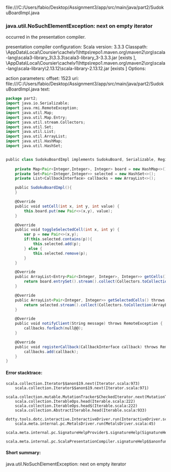 file:///C:/Users/fabio/Desktop/Assignment3/app/src/main/java/part2/SudokuBoardImpl.java
### java.util.NoSuchElementException: next on empty iterator

occurred in the presentation compiler.

presentation compiler configuration:
Scala version: 3.3.3
Classpath:
<HOME>\AppData\Local\Coursier\cache\v1\https\repo1.maven.org\maven2\org\scala-lang\scala3-library_3\3.3.3\scala3-library_3-3.3.3.jar [exists ], <HOME>\AppData\Local\Coursier\cache\v1\https\repo1.maven.org\maven2\org\scala-lang\scala-library\2.13.12\scala-library-2.13.12.jar [exists ]
Options:



action parameters:
offset: 1523
uri: file:///C:/Users/fabio/Desktop/Assignment3/app/src/main/java/part2/SudokuBoardImpl.java
text:
```scala
package part2;
import java.io.Serializable;
import java.rmi.RemoteException;
import java.util.Map;
import java.util.Map.Entry;
import java.util.stream.Collectors;
import java.util.Set;
import java.util.List;
import java.util.ArrayList;
import java.util.HashMap;
import java.util.HashSet;


public class SudokuBoardImpl implements SudokuBoard, Serializable, RegisterInterface, CallbackInterface{
    
    private Map<Pair<Integer,Integer>, Integer> board = new HashMap<>();
    private Set<Pair<Integer,Integer>> selected = new HashSet<>();
    private List<CallbackInterface> callbacks = new ArrayList<>();

    public SudokuBoardImpl(){
    }

    @Override
    public void setCell(int x, int y, int value) {
        this.board.put(new Pair<>(x,y), value);
    }

    @Override
    public void toggleSelectedCell(int x, int y) {
        var p = new Pair<>(x,y);
        if(this.selected.contains(p)){
            this.selected.add(p);
        } else {
            this.selected.remove(p);
        }
    }

    @Override
    public ArrayList<Entry<Pair<Integer, Integer>, Integer>> getCells() throws RemoteException {
        return board.entrySet().stream().collect(Collectors.toCollection(ArrayList::new));
    }

    @Override
    public ArrayList<Pair<Integer, Integer>> getSelectedCells() throws RemoteException {
        return selected.stream().collect(Collectors.toCollection(ArrayList::new));
    }

    @Override
    public void notifyClient(String message) throws RemoteException {
        callbacks.forEach(null@@);
    }

    @Override
    public void registerCallback(CallbackInterface callback) throws RemoteException {
        callbacks.add(callback);
    }
}

```



#### Error stacktrace:

```
scala.collection.Iterator$$anon$19.next(Iterator.scala:973)
	scala.collection.Iterator$$anon$19.next(Iterator.scala:971)
	scala.collection.mutable.MutationTracker$CheckedIterator.next(MutationTracker.scala:76)
	scala.collection.IterableOps.head(Iterable.scala:222)
	scala.collection.IterableOps.head$(Iterable.scala:222)
	scala.collection.AbstractIterable.head(Iterable.scala:933)
	dotty.tools.dotc.interactive.InteractiveDriver.run(InteractiveDriver.scala:168)
	scala.meta.internal.pc.MetalsDriver.run(MetalsDriver.scala:45)
	scala.meta.internal.pc.SignatureHelpProvider$.signatureHelp(SignatureHelpProvider.scala:40)
	scala.meta.internal.pc.ScalaPresentationCompiler.signatureHelp$$anonfun$1(ScalaPresentationCompiler.scala:412)
```
#### Short summary: 

java.util.NoSuchElementException: next on empty iterator